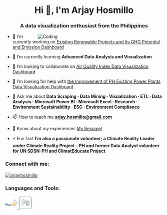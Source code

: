 <h1 align="center">Hi 👋, I'm Arjay Hosmillo</h1>
<h3 align="center">A data visualization enthusiast from the Philippines</h3>
<img align="right" alt="Coding" width="400" src="https://media.tenor.com/NOYF3f82b_gAAAAC/programmer.gif">

- 🔭 I’m currently working on [Existing Renewable Projects and its GHG Potential and Emission Dashboard](https://tinyurl.com/2knschww)

- 🌱 I’m currently learning **Advanced Data Analysis and Visualization**

- 👯 I’m looking to collaborate on [Air Quality Index Data Visualization Dashboard](https://bit.ly/3nE9RM6)

- 🤝 I’m looking for help with [the Improvement of PH Existing Power Plants Data Visualization Dashboard](https://tinyurl.com/PHGrids)

- 💬 Ask me about **Data Scraping · Data Mining · Visualization · ETL · Data Analysis · Microsoft Power BI · Microsoft Excel · Research · Environment Sustainability · ESG · Environment Compliance**

- 📫 How to reach me **arjay.hosmillo@gmail.com**

- 📄 Know about my experiences [My Resume](https://drive.google.com/file/d/1Md6wdSY-SkxT2wPVVPHXGx39Bu_bs2dw/view?usp=sharing))

- ⚡ Fun fact **I’m also a passionate volunteer; a Climate Reality Leader under Climate Reality Project – PH and former Data Analyst volunteer for UN SDSN-PH and ClimatEducate Project**

<h3 align="left">Connect with me:</h3>
<p align="left">
<a href="https://linkedin.com/in/arjayhosmillo" target="blank"><img align="center" src="https://raw.githubusercontent.com/rahuldkjain/github-profile-readme-generator/master/src/images/icons/Social/linked-in-alt.svg" alt="arjayhosmillo" height="30" width="40" /></a>
</p>

<h3 align="left">Languages and Tools:</h3>
<p align="left"> <a href="https://www.mysql.com/" target="_blank" rel="noreferrer"> <img src="https://raw.githubusercontent.com/devicons/devicon/master/icons/mysql/mysql-original-wordmark.svg" alt="mysql" width="40" height="40"/> </a> <a href="https://www.photoshop.com/en" target="_blank" rel="noreferrer"> <img src="https://raw.githubusercontent.com/devicons/devicon/master/icons/photoshop/photoshop-line.svg" alt="photoshop" width="40" height="40"/> </a> </p>
